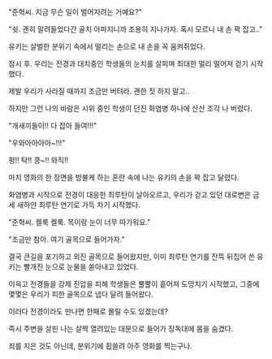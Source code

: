 "준혁씨. 지금 무슨 일이 벌어지려는 거예요?"

"쉿. 괜히 말려들었다간 골치 아파지니까 조용히 지나가자. 혹시 모르니 내 손 꽉 잡고.."

유키는 살벌한 분위기 속에서 떨리는 손으로 내 손을 꼭 움켜쥐었다. 

잠시 후. 우리는 전경과 대치중인 학생들의 눈치를 살피며 최대한 멀리 떨어져 걷기 시작했다.

제발 우리가 사라질 때까지 조금만 버텨라. 괜한 짓 하지 말고..

하지만 그런 나의 바람은 시위 중인 학생이 던진 화염병 하나에 산산 조각 나 버렸다. 

"개새끼들이!! 다 잡아 들여!!!"

"우와아아아아~!!!"

펑!! 탁!! 쿵~!! 와직!!

마치 영화의 한 장면을 방불케 하는 혼란 속에 나는 유키의 손을 꽉 잡고 달렸다.

화염병과 시작으로 전경이 대응한 최루탄이 날아오르고, 우리가 걷고 있던 대로변은 금세 새하얀 최루탄 연기로 가득 차기 시작했다.

"준혁씨. 켈룩 켈룩. 목이랑 눈이 너무 따가워요."

"조금만 참아. 여기 골목으로 들어가자."

결국 큰길을 포기하고 외진 골목으로 들어왔지만, 이미 최루탄 연기를 잔뜩 뒤집어 쓴 유키는 빨개진 눈으로 눈물을 쏟아내고 있었다.

이윽고 전경들을 강제 진압을 피해 학생들은 뿔뿔이 흩어져 도망치기 시작했고, 그중에 몇몇은 우리가 피한 골목으로 냅다 달려 들어왔다. 

이러다 전경이라도 만나면 한패로 몰릴 수도 있겠는데?

즉시 주변을 살핀 나는 살짝 열려있는 대문으로 들어가 장독대에 몸을 숨겼다.

죄를 지은 것도 아닌데, 분위기에 휩쓸려 아주 영화를 찍는구나.